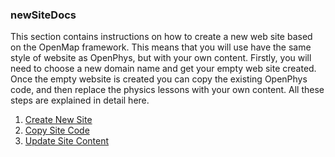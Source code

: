 ### newSiteDocs
This section contains instructions on how to create a new web site based on the OpenMap framework. 
This means that you will use have the same style of website as OpenPhys, but with your own content.
Firstly, you will need to choose a new domain name and get your empty web site created.
Once the empty website is created you can copy the existing OpenPhys code, 
and then replace the physics lessons with your own content.
All these steps are explained in detail here.

1. [Create New Site](https://github.com/OpenPhysProject/OpenPhys/blob/master/docs/newSiteDocs/01_Create_New_Site.md)
2. [Copy Site Code](https://github.com/OpenPhysProject/OpenPhys/blob/master/docs/newSiteDocs/02_Copy_Site_Code.md)
3. [Update Site Content](https://github.com/OpenPhysProject/OpenPhys/blob/master/docs/newSiteDocs/03_Update_Site_Content.md)
